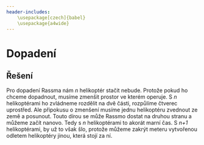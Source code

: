 ```yaml
---
header-includes:
	\usepackage[czech]{babel}
	\usepackage{a4wide}
---
```

# Dopadení

## Řešení

Pro dopadení Rassma nám *n* helikoptér stačit nebude. Protože pokud ho chceme dopadnout, musíme zmenšit prostor ve 
kterém operuje. S *n* helikoptérami ho zvládneme rozdělit na dvě části, rozpůlíme čtverec uprostřed. Ale připokusu 
o zmenšení musíme jednu helikoptéru zvednout ze země a posunout. Touto dírou se může Rassmo dostat na druhou stranu 
a můžeme začít nanovo. Tedy s *n* helikoptérami to akorát marní čas. S *n+1* helikoptérami, by už to však šlo, protože 
můžeme zakrýt meteru vytvořenou odletem helikoptéry jinou, která stojí za ní.
